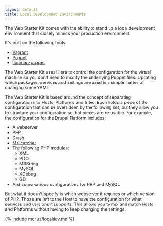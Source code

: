 ```yaml
---
layout: default
title: Local Development Environments
---
```


The Web Starter Kit comes with the ability to stand up a local
development environment that closely mimics your production environment.

It's built on the following tools:

-   [Vagrant](http://vagrantup.com)
-   [Puppet](http://puppetlabs.com/)
-   [librarian-puppet](http://librarian-puppet.com/)

The Web Starter Kit uses Hiera to control the configuration for the
virtual machine so you don't need to modify the underlying Puppet files.
Updating which packages, services and settings are used is a simple
matter of changing some YAML

The Web Starter Kit is based around the concept of separating
configuration into Hosts, Platforms and Sites. Each holds a piece of the
configuration that can be overridden by the following set, but they
allow you to structure your configuration so that pieces are re-usable.
For example, the configuration for the Drupal Platform includes:

-   A webserver
-   PHP
-   Drush
-   [Mailcatcher](http://mailcatcher.me/)
-   The following PHP modules:
    -   XML
    -   PDO
    -   MBString
    -   MySQL
    -   XDebug
    -   GD
-   And some various configurations for PHP and MySQL

But what it doesn't specify is which webserver it requires or which
version of PHP. Those are left to the Host to have the configuration for
what services and versions it supports. This allows you to mix and match
Hosts and Platforms without having to keep changing the settings.

{% include menus/localdev.md %}
